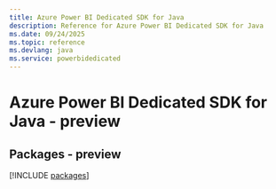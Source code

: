 ```yaml
---
title: Azure Power BI Dedicated SDK for Java
description: Reference for Azure Power BI Dedicated SDK for Java
ms.date: 09/24/2025
ms.topic: reference
ms.devlang: java
ms.service: powerbidedicated
---
```

# Azure Power BI Dedicated SDK for Java - preview
## Packages - preview
[!INCLUDE [packages](power-bi-dedicated-index.md)]